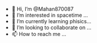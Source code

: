 - 👋 Hi, I’m @Mahan870087
- 👀 I’m interested in spacetime  ...
- 🌱 I’m currently learning phisics...
- 💞️ I’m looking to collaborate on ...
- 📫 How to reach me ...

<!---
Mahan870087/Mahan870087 is a ✨ special ✨ repository because its `README.md` (this file) appears on your GitHub profile.
You can click the Preview link to take a look at your changes.
--->
